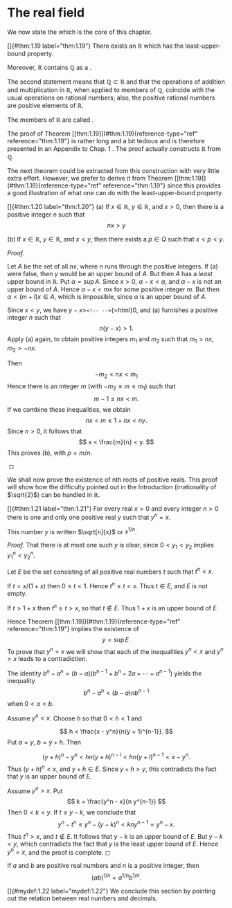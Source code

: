# The real field

We now state the which is the core of this chapter.

<!-- ::: thm -->
[]{#thm:1.19 label="thm:1.19"} There exists an $\mathbb{R}$ which has the
least-upper-bound property.

Moreover, $\mathbb{R}$ contains $\mathbb{Q}$ as a .
<!-- ::: -->

The second statement means that $\mathbb{Q} \subset \mathbb{R}$ and that the operations
of addition and multiplication in $\mathbb{R}$, when applied to members of $\mathbb{Q}$,
coincide with the usual operations on rational numbers; also, the
positive rational numbers are positive elements of $\mathbb{R}$.

The members of $\mathbb{R}$ are called .

The proof of Theorem \[\[thm:1.19\]](#thm:1.19){reference-type="ref"
reference="thm:1.19"} is rather long and a bit tedious and is therefore
presented in an Appendix to Chap. 1 . The proof actually constructs $\mathbb{R}$
from $\mathbb{Q}$.

The next theorem could be extracted from this construction with very
little extra effort. However, we prefer to derive it from Theorem
\[\[thm:1.19\]](#thm:1.19){reference-type="ref" reference="thm:1.19"}
since this provides a good illustration of what one can do with the
least-upper-bound property.

<!-- ::: thm -->
[]{#thm:1.20 label="thm:1.20"} (a) If $x \in \mathbb{R}$, $y \in \mathbb{R}$, and
$x > 0$, then there is a positive integer $n$ such that 
$$
nx > y
$$


\(b\) If $x \in \mathbb{R}$, $y \in \mathbb{R}$, and $x < y$, then there exists a
$p \in Q$ such that $x < p < y$.
<!-- ::: -->

<!-- ::: proof -->
*Proof.*

<!-- ::: asparaenum -->
Let $A$ be the set of all $nx$, where $n$ runs through the positive
integers. If (a) were false, then $y$ would be an upper bound of $A$.
But then $A$ has a *least* upper bound in $\mathbb{R}$. Put $\alpha = \sup A$.
Since $x > 0$, $\alpha - x < \alpha$, and $\alpha - x$ is not an upper
bound of $A$. Hence $\alpha - x < mx$ for some positive integer $m$. But
then $\alpha < (m + l)x \in A$, which is impossible, since $\alpha$ is
an upper bound of $A$.

Since $x < y$, we have $y - x >$`<!-- -->`{=html}0, and (a) furnishes a
positive integer $n$ such that 
$$
n(y - x) > 1.
$$
 Apply (a) again, to
obtain positive integers $m_1$ and $m_2$ such that $m_1 > nx$,
$m_2 > -nx$.

Then 
$$
-m_2 < nx < m_1
$$
 Hence there is an integer $m$ (with
$-m_2 \leq m \leq m_1$) such that 
$$
m - 1\leq n x < m.
$$
 If we combine
these inequalities, we obtain 
$$
nx < m \leq 1 + nx < ny.
$$
 Since
$n > 0$, it follows that 
$$
x < \frac{m}{n} < y.
$$
 This proves (b), with
$p = m/n$.
<!-- ::: -->

 ◻
<!-- ::: -->

We shall now prove the existence of nth roots of positive reals. This
proof will show how the difficulty pointed out in the Introduction
(irrationality of $\sqrt{2}$) can be handled in $\mathbb{R}$.

<!-- ::: thm -->
[]{#thm:1.21 label="thm:1.21"} For every real $x > 0$ and every integer
$n> 0$ there is one and only one positive real $y$ such that $y^n = x$.
<!-- ::: -->

This number $y$ is written $\sqrt[n]{x}$ or $x^{1/n}$.

<!-- ::: proof -->
*Proof.* That there is at most one such $y$ is clear, since
$0 < y_1 < y_2$ implies $y_1^n < y_2^n$.

Let $E$ be the set consisting of all positive real numbers $t$ such that
$t^n < x$.

If $t = x/(1 + x)$ then $0 \leq t < 1$. Hence $t^{n} \leq t < x$. Thus
$t \in E$, and $E$ is not empty.

If $t > 1 + x$ then $t^{n} \geq t > x$, so that $t \not\in E$. Thus
$1 + x$ is an upper bound of $E$.

Hence Theorem \[\[thm:1.19\]](#thm:1.19){reference-type="ref"
reference="thm:1.19"} implies the existence of 
$$
y = \sup E.
$$
 To prove
that $y^{n} = x$ we will show that each of the inequalities $y^{n} < x$
and $y^{n} > x$ leads to a contradiction.

The identity
$b^{n} - a^{n}= (b - a)(b^{n-1} + b^{n}- 2a + \cdots + a^{n-1})$ yields
the inequality 
$$
b^{n} - a^{n} < (b - a)nb^{n-1}
$$
 when $0 < a < b$.

Assume $y^{n} < x$. Choose $h$ so that $0 < h < 1$ and

$$
h < \frac{x - y^n}{n(y + 1)^{n-1}}.
$$
 Put $a = y$, $b = y + h$. Then

$$
(y + h)^{n} - y^{n}
        < hn(y + h)^{n-l}
        < hn(y + l)^{n-1}
        < x - y^{n}.
$$
 Thus $(y + h)^{n} < x$, and $y +h \in E$. Since
$y + h > y$, this contradicts the fact that $y$ is an upper bound of
$E$.

Assume $y^{n} > x$. Put 
$$
k = \frac{y^n - x}{n y^{n-1}}
$$
 Then
$0 < k < y$. If $t \leq y - k$, we conclude that 
$$
y^{n} - t^{n}
        \leq y^{n} - (y - k)^{n}
        < kny^{n-1}
        = y^{n} - x.
$$
 Thus $t^{n} > x$, and $t \not\in E$. It follows
that $y - k$ is an upper bound of $E$. But $y - k < y$, which
contradicts the fact that $y$ is the least upper bound of $E$. Hence
$y^{n} = x$, and the proof is complete. ◻
<!-- ::: -->

<!-- ::: myCorollary* -->
If $a$ and $b$ are positive real numbers and $n$ is a positive integer,
then 
$$
(ab)^{1/n}= a^{1/n}b^{1/n}.
$$

<!-- ::: -->

<!-- ::: mydef -->
[]{#mydef:1.22 label="mydef:1.22"} We conclude this section by pointing
out the relation between real numbers and decimals.
<!-- ::: -->
